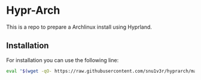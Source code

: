 # Hypr-Arch
This is a repo to prepare a Archlinux install using Hyprland.


## Installation
For installation you can use the following line:

```bash
eval "$(wget -qO- https://raw.githubusercontent.com/snu1v3r/hyprarch/main/install.sh)"
```

